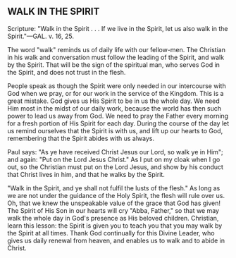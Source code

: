 ## WALK IN THE SPIRIT ##

Scripture: "Walk in the Spirit . . . If we live in the Spirit, let us also walk in the Spirit."—GAL. v. 16, 25.



The word "walk" reminds us of daily life with our fellow-men. The Christian in his walk and conversation must follow the leading of the Spirit, and walk by the Spirit. That will be the sign of the spiritual man, who serves God in the Spirit, and does not trust in the flesh.



People speak as though the Spirit were only needed in our intercourse with God when we pray, or for our work in the service of the Kingdom. This is a great mistake. God gives us His Spirit to be in us the whole day. We need Him most in the midst of our daily work, because the world has then such power to lead us away from God. We need to pray the Father every morning for a fresh portion of His Spirit for each day. During the course of the day let us remind ourselves that the Spirit is with us, and lift up our hearts to God, remembering that the Spirit abides with us always.



Paul says: "As ye have received Christ Jesus our Lord, so walk ye in Him"; and again: "Put on the Lord Jesus Christ." As I put on my cloak when I go out, so the Christian must put on the Lord Jesus, and show by his conduct that Christ lives in him, and that he walks by the Spirit.



"Walk in the Spirit, and ye shall not fulfil the lusts of the flesh." As long as we are not under the guidance of the Holy Spirit, the flesh will rule over us. Oh, that we knew the unspeakable value of the grace that God has given! The Spirit of His Son in our hearts will cry "Abba, Father," so that we may walk the whole day in God's presence as His beloved children. Christian, learn this lesson: the Spirit is given you to teach you that you may walk by the Spirit at all times. Thank God continually for this Divine Leader, who gives us daily renewal from heaven, and enables us to walk and to abide in Christ.

